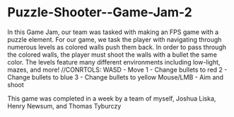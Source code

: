 # Puzzle-Shooter--Game-Jam-2
In this Game Jam, our team was tasked with making an FPS game with a puzzle element. For our game, we task the player with navigating through numerous levels as colored walls push them back. In order to pass through the colored walls, the player must shoot the walls with a bullet the same color. The levels feature many different environments including low-light, mazes, and more! 
//CONRTOLS:
WASD - Move
1 - Change bullets to red
2 - Change bullets to blue
3 - Change bullets to yellow
Mouse/LMB - Aim and shoot

This game was completed in a week by a team of myself, Joshua Liska, Henry Newsum, and Thomas Tyburczy
